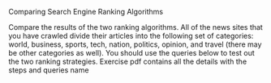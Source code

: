 Comparing Search Engine Ranking Algorithms

Compare the results of the two ranking algorithms.
All of the news sites that you have crawled divide their articles into the following set of categories: world, business, sports, tech, nation, politics, opinion, and travel (there may be other categories as well). You should use the queries below to test out the two ranking strategies.
Exercise pdf contains all the details with the steps and queries name
